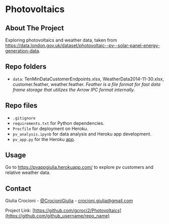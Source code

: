# Photovoltaics

<!-- ABOUT THE PROJECT -->
## About The Project

Exploring photovoltaics and weather data, taken from https://data.london.gov.uk/dataset/photovoltaic--pv--solar-panel-energy-generation-data.

<!-- REPO FOLDERS -->
## Repo folders

- `data`: TenMinDataCustomerEndpoints.xlsx, WeatherData2014-11-30.xlsx, customer.feather, weather.feather. 
_Feather is a file format for fast data frame storage that utilizes the Arrow IPC format internally._

<!-- REPO FILES -->
## Repo files
- `.gitignore`
- `requirements.txt` for Python dependencies.
- `Procfile` for deployment on Heroku.
- `pv_analysis.ipynb` for data analysis and Heroku app development.
- `pv_app.py` for the Heroku [app](https://pvappgiulia.herokuapp.com/).

<!-- USAGE EXAMPLES -->
## Usage

Go to https://pvappgiulia.herokuapp.com/ to explore pv customers and relative weather data.

<!-- CONTACT -->
## Contact

Giulia Crocioni - [@CrocioniGiulia](https://twitter.com/twitter_handle) - crocioni.giulia@gmail.com

Project Link: [https://github.com/gcroci2/Photovoltaics](https://github.com/github_username/repo_name)
